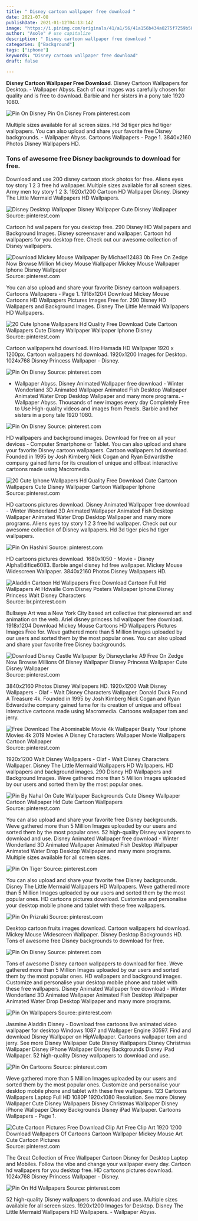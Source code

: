 ```yaml
---
title: " Disney cartoon wallpaper free download "
date: 2021-07-08
publishDate: 2021-01-12T04:13:14Z
image: "https://i.pinimg.com/originals/41/a1/56/41a156b434a0275f7259b58ed2cd2080.jpg"
author: "Asole" # use capitalize
description: " Disney cartoon wallpaper free download "
categories: ["Background"]
tags: ["iphone"]
keywords: "Disney cartoon wallpaper free download"
draft: false

---
```



**Disney Cartoon Wallpaper Free Download**. Disney Cartoon Wallpapers for Desktop. - Wallpaper Abyss. Each of our images was carefully chosen for quality and is free to download. Barbie and her sisters in a pony tale 1920 1080.

![Pin On Disney](https://i.pinimg.com/originals/08/de/f3/08def341e388609d2af172339a0065dd.jpg "Pin On Disney")
Pin On Disney From pinterest.com


Multiple sizes available for all screen sizes. Hd 3d tiger pics hd tiger wallpapers. You can also upload and share your favorite free Disney backgrounds. - Wallpaper Abyss. Cartoons Wallpapers - Page 1. 3840x2160 Photos Disney Wallpapers HD.

### Tons of awesome free Disney backgrounds to download for free.

Download and use 200 disney cartoon stock photos for free. Aliens eyes toy story 1 2 3 free hd wallpaper. Multiple sizes available for all screen sizes. Army men toy story 1 2 3. 1920x1200 Cartoon HD Wallpaper Disney. Disney The Little Mermaid Wallpapers HD Wallpapers.


![Disney Desktop Wallpaper Disney Wallpaper Cute Disney Wallpaper](https://i.pinimg.com/originals/06/38/2e/06382e03b1307e666bd0cd06c9d6dd0c.jpg "Disney Desktop Wallpaper Disney Wallpaper Cute Disney Wallpaper")
Source: pinterest.com

Cartoon hd wallpapers for you desktop free. 290 Disney HD Wallpapers and Background Images. Disney screensaver and wallpaper. Cartoon hd wallpapers for you desktop free. Check out our awesome collection of Disney wallpapers.

![Download Mickey Mouse Wallpaper By Michael12483 0b Free On Zedge Now Browse Million Mickey Mouse Wallpaper Mickey Mouse Wallpaper Iphone Disney Wallpaper](https://i.pinimg.com/originals/05/db/7a/05db7a04424fe4ca70308252d5588087.jpg "Download Mickey Mouse Wallpaper By Michael12483 0b Free On Zedge Now Browse Million Mickey Mouse Wallpaper Mickey Mouse Wallpaper Iphone Disney Wallpaper")
Source: pinterest.com

You can also upload and share your favorite Disney cartoon wallpapers. Cartoons Wallpapers - Page 1. 1918x1204 Download Mickey Mouse Cartoons HD Wallpapers Pictures Images Free for. 290 Disney HD Wallpapers and Background Images. Disney The Little Mermaid Wallpapers HD Wallpapers.

![20 Cute Iphone Wallpapers Hd Quality Free Download Cute Cartoon Wallpapers Cute Disney Wallpaper Wallpaper Iphone Disney](https://i.pinimg.com/736x/2f/af/ea/2fafea500ed59278a38cb2a31218972e.jpg "20 Cute Iphone Wallpapers Hd Quality Free Download Cute Cartoon Wallpapers Cute Disney Wallpaper Wallpaper Iphone Disney")
Source: pinterest.com

Cartoon wallpapers hd download. Hiro Hamada HD Wallpaper 1920 x 1200px. Cartoon wallpapers hd download. 1920x1200 Images for Desktop. 1024x768 Disney Princess Wallpaper - Disney.

![Pin On Disney](https://i.pinimg.com/originals/55/16/ef/5516efaf155117f71df6b3042201b5cb.jpg "Pin On Disney")
Source: pinterest.com

- Wallpaper Abyss. Disney Animated Wallpaper free download - Winter Wonderland 3D Animated Wallpaper Animated Fish Desktop Wallpaper Animated Water Drop Desktop Wallpaper and many more programs. - Wallpaper Abyss. Thousands of new images every day Completely Free to Use High-quality videos and images from Pexels. Barbie and her sisters in a pony tale 1920 1080.

![Pin On Disney](https://i.pinimg.com/originals/08/de/f3/08def341e388609d2af172339a0065dd.jpg "Pin On Disney")
Source: pinterest.com

HD wallpapers and background images. Download for free on all your devices - Computer Smartphone or Tablet. You can also upload and share your favorite Disney cartoon wallpapers. Cartoon wallpapers hd download. Founded in 1995 by Josh Kimberg Nick Cogan and Ryan Edwardsthe company gained fame for its creation of unique and offbeat interactive cartoons made using Macromedia.

![20 Cute Iphone Wallpapers Hd Quality Free Download Cute Cartoon Wallpapers Cute Disney Wallpaper Cartoon Wallpaper Iphone](https://i.pinimg.com/originals/04/e5/1a/04e51a78b7c4b22ce4915c67de35e827.png "20 Cute Iphone Wallpapers Hd Quality Free Download Cute Cartoon Wallpapers Cute Disney Wallpaper Cartoon Wallpaper Iphone")
Source: pinterest.com

HD cartoons pictures download. Disney Animated Wallpaper free download - Winter Wonderland 3D Animated Wallpaper Animated Fish Desktop Wallpaper Animated Water Drop Desktop Wallpaper and many more programs. Aliens eyes toy story 1 2 3 free hd wallpaper. Check out our awesome collection of Disney wallpapers. Hd 3d tiger pics hd tiger wallpapers.

![Pin On Hashini](https://i.pinimg.com/originals/cf/1a/e3/cf1ae3a1cb9930fa12fd52a504ec1a47.jpg "Pin On Hashini")
Source: pinterest.com

HD cartoons pictures download. 1680x1050 - Movie - Disney AlphaEdifice6083. Barbie angel disney hd free wallpaper. Mickey Mouse Widescreen Wallpaper. 3840x2160 Photos Disney Wallpapers HD.

![Aladdin Cartoon Hd Wallpapers Free Download Cartoon Full Hd Wallpapers At Hdwalle Com Disney Posters Wallpaper Iphone Disney Princess Walt Disney Characters](https://i.pinimg.com/originals/0d/67/fd/0d67fd203d42f5858159ae1c7f2f3511.jpg "Aladdin Cartoon Hd Wallpapers Free Download Cartoon Full Hd Wallpapers At Hdwalle Com Disney Posters Wallpaper Iphone Disney Princess Walt Disney Characters")
Source: br.pinterest.com

Bullseye Art was a New York City based art collective that pioneered art and animation on the web. Ariel disney princess hd wallpaper free download. 1918x1204 Download Mickey Mouse Cartoons HD Wallpapers Pictures Images Free for. Weve gathered more than 5 Million Images uploaded by our users and sorted them by the most popular ones. You can also upload and share your favorite free Disney backgrounds.

![Download Disney Castle Wallpaper By Disneyclarke A9 Free On Zedge Now Browse Millions Of Disney Wallpaper Disney Princess Wallpaper Cute Disney Wallpaper](https://i.pinimg.com/originals/4a/aa/aa/4aaaaaa0cad8c4f88d389dd8746f7139.jpg "Download Disney Castle Wallpaper By Disneyclarke A9 Free On Zedge Now Browse Millions Of Disney Wallpaper Disney Princess Wallpaper Cute Disney Wallpaper")
Source: pinterest.com

3840x2160 Photos Disney Wallpapers HD. 1920x1200 Walt Disney Wallpapers - Olaf - Walt Disney Characters Wallpaper. Donald Duck Found A Treasure 4k. Founded in 1995 by Josh Kimberg Nick Cogan and Ryan Edwardsthe company gained fame for its creation of unique and offbeat interactive cartoons made using Macromedia. Cartoons wallpaper tom and jerry.

![Free Download The Abominable Movie 4k Wallpaper Beaty Your Iphone Movies 4k 2019 Movies A Disney Characters Wallpaper Movie Wallpapers Cartoon Wallpaper](https://i.pinimg.com/originals/d7/6f/f6/d76ff6b38ee56f99ec6d6aec24bc2720.png "Free Download The Abominable Movie 4k Wallpaper Beaty Your Iphone Movies 4k 2019 Movies A Disney Characters Wallpaper Movie Wallpapers Cartoon Wallpaper")
Source: pinterest.com

1920x1200 Walt Disney Wallpapers - Olaf - Walt Disney Characters Wallpaper. Disney The Little Mermaid Wallpapers HD Wallpapers. HD wallpapers and background images. 290 Disney HD Wallpapers and Background Images. Weve gathered more than 5 Million Images uploaded by our users and sorted them by the most popular ones.

![Pin By Nahal On Cute Wallpaper Backgrounds Cute Disney Wallpaper Cartoon Wallpaper Hd Cute Cartoon Wallpapers](https://i.pinimg.com/474x/af/3c/c2/af3cc22274d250fae57b5fb115ef2f07.jpg "Pin By Nahal On Cute Wallpaper Backgrounds Cute Disney Wallpaper Cartoon Wallpaper Hd Cute Cartoon Wallpapers")
Source: pinterest.com

You can also upload and share your favorite free Disney backgrounds. Weve gathered more than 5 Million Images uploaded by our users and sorted them by the most popular ones. 52 high-quality Disney wallpapers to download and use. Disney Animated Wallpaper free download - Winter Wonderland 3D Animated Wallpaper Animated Fish Desktop Wallpaper Animated Water Drop Desktop Wallpaper and many more programs. Multiple sizes available for all screen sizes.

![Pin On Tiger](https://i.pinimg.com/736x/20/d4/89/20d4890d44fe59d9f288efe07dc87054.jpg "Pin On Tiger")
Source: pinterest.com

You can also upload and share your favorite free Disney backgrounds. Disney The Little Mermaid Wallpapers HD Wallpapers. Weve gathered more than 5 Million Images uploaded by our users and sorted them by the most popular ones. HD cartoons pictures download. Customize and personalise your desktop mobile phone and tablet with these free wallpapers.

![Pin On Prizraki](https://i.pinimg.com/originals/19/97/f8/1997f8a1a428811990908e7e37850f55.jpg "Pin On Prizraki")
Source: pinterest.com

Desktop cartoon fruits images download. Cartoon wallpapers hd download. Mickey Mouse Widescreen Wallpaper. Disney Desktop Backgrounds HD. Tons of awesome free Disney backgrounds to download for free.

![Pin On Disney](https://i.pinimg.com/originals/eb/6a/31/eb6a31130bd83bdf87c06aeba25d8f6a.jpg "Pin On Disney")
Source: pinterest.com

Tons of awesome Disney cartoon wallpapers to download for free. Weve gathered more than 5 Million Images uploaded by our users and sorted them by the most popular ones. HD wallpapers and background images. Customize and personalise your desktop mobile phone and tablet with these free wallpapers. Disney Animated Wallpaper free download - Winter Wonderland 3D Animated Wallpaper Animated Fish Desktop Wallpaper Animated Water Drop Desktop Wallpaper and many more programs.

![Pin On Wallpapers](https://i.pinimg.com/originals/21/a7/23/21a7231df5085b4fd9d2ff551dae8f85.jpg "Pin On Wallpapers")
Source: pinterest.com

Jasmine Aladdin Disney - Download free cartoons live animated video wallpaper for desktop Windows 1087 and Wallpaper Engine 30597. Find and download Disney Wallpaper on HipWallpaper. Cartoons wallpaper tom and jerry. See more Disney Wallpaper Cute Disney Wallpapers Disney Christmas Wallpaper Disney iPhone Wallpaper Disney Backgrounds Disney iPad Wallpaper. 52 high-quality Disney wallpapers to download and use.

![Pin On Cartoons](https://i.pinimg.com/originals/b6/fb/42/b6fb4255c50a43f3b256868758e97ce7.jpg "Pin On Cartoons")
Source: pinterest.com

Weve gathered more than 5 Million Images uploaded by our users and sorted them by the most popular ones. Customize and personalise your desktop mobile phone and tablet with these free wallpapers. 123 Cartoons Wallpapers Laptop Full HD 1080P 1920x1080 Resolution. See more Disney Wallpaper Cute Disney Wallpapers Disney Christmas Wallpaper Disney iPhone Wallpaper Disney Backgrounds Disney iPad Wallpaper. Cartoons Wallpapers - Page 1.

![Cute Cartoon Pictures Free Download Clip Art Free Clip Art 1920 1200 Download Wallpapers Of Cartoons Cartoon Wallpaper Mickey Mouse Art Cute Cartoon Pictures](https://i.pinimg.com/originals/86/dd/f8/86ddf8219aa3862d22b16590955d8c59.jpg "Cute Cartoon Pictures Free Download Clip Art Free Clip Art 1920 1200 Download Wallpapers Of Cartoons Cartoon Wallpaper Mickey Mouse Art Cute Cartoon Pictures")
Source: pinterest.com

The Great Collection of Free Wallpaper Cartoon Disney for Desktop Laptop and Mobiles. Follow the vibe and change your wallpaper every day. Cartoon hd wallpapers for you desktop free. HD cartoons pictures download. 1024x768 Disney Princess Wallpaper - Disney.

![Pin On Hd Wallpapers](https://i.pinimg.com/originals/41/a1/56/41a156b434a0275f7259b58ed2cd2080.jpg "Pin On Hd Wallpapers")
Source: pinterest.com

52 high-quality Disney wallpapers to download and use. Multiple sizes available for all screen sizes. 1920x1200 Images for Desktop. Disney The Little Mermaid Wallpapers HD Wallpapers. - Wallpaper Abyss.


